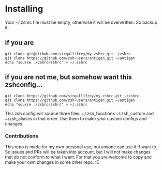 # Installing

Your ~/.zshrc file must be empty, otherwise it will be overwritten. So backup it.

## if you are

```
git clone git@github.com:sirgallifrey/my-zshrc.git ~/zshrc
git clone https://github.com/zsh-users/antigen.git ~/antigen
echo "source ./zshrc/zshrc" > ~/.zshrc
```

## if you are not me, but somehow want this zshconfig...

```
git clone https://github.com/sirgallifrey/my-zshrc.git ~/zshrc
git clone https://github.com/zsh-users/antigen.git ~/antigen
echo "source ./zshrc/zshrc" > ~/.zshrc
```


This zsh config will source three files: ~/.zsh_functions ~/.zsh_custom and ~/zsh_aliases in that order.
Use them to make your custom configs and changes.


### Contributions

This repo is made for my own personal use, but anyone can use it if want to. So issues and PRs will be taken into account, but I will not make changes that do not conform to what I want. For that you are welcome to copy and make your own changes in some other repo. :D
